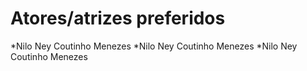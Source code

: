 # Atores/atrizes preferidos

*Nilo Ney Coutinho Menezes
*Nilo Ney Coutinho Menezes
*Nilo Ney Coutinho Menezes
